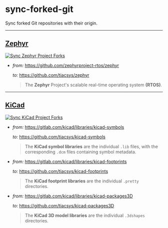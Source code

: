 # sync-forked-git

Sync forked Git repositories with their origin.

---

## [Zephyr](https://www.zephyrproject.org/)

[![Sync Zephyr Project Forks](https://github.com/tiacsys/sync-forked-git/actions/workflows/git-sync-zephyr.yml/badge.svg)](https://github.com/tiacsys/sync-forked-git/actions/workflows/git-sync-zephyr.yml)

- *from:* https://github.com/zephyrproject-rtos/zephyr

  *to:* https://github.com/tiacsys/zephyr

  > The **Zephyr** Project's scalable real-time operating system **(RTOS)**.

---

## [KiCad](https://www.kicad.org/)

[![Sync KiCad Project Forks](https://github.com/tiacsys/sync-forked-git/actions/workflows/git-sync-kicad.yml/badge.svg)](https://github.com/tiacsys/sync-forked-git/actions/workflows/git-sync-kicad.yml)

- *from:* https://gitlab.com/kicad/libraries/kicad-symbols

  *to:* https://github.com/tiacsys/kicad-symbols

  > The **KiCad symbol libraries** are the individual `.lib` files, with the
  > corresponding `.dcm` files containing symbol metadata.

- *from:* https://gitlab.com/kicad/libraries/kicad-footprints

  *to:* https://github.com/tiacsys/kicad-footprints

  > The **KiCad footprint libraries** are the individual `.pretty` directories.

- *from:* https://gitlab.com/kicad/libraries/kicad-packages3D

  *to:* https://github.com/tiacsys/kicad-packages3D

  > The **KiCad 3D model libraries** are the individual `.3dshapes` directories.
